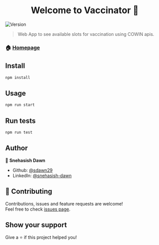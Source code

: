 <h1 align="center">Welcome to Vaccinator 👋</h1>
<p>
  <img alt="Version" src="https://img.shields.io/badge/version-1.0.0-blue.svg?cacheSeconds=2592000" />
</p>

> Web App to see available slots for vaccination using COWIN apis.

### 🏠 [Homepage](https://vaccinator.vercel.app/)

## Install

```sh
npm install
```

## Usage

```sh
npm run start
```

## Run tests

```sh
npm run test
```

## Author

👤 **Snehasish Dawn**

- Github: [@sdawn29](https://github.com/sdawn29)
- LinkedIn: [@snehasish-dawn](https://linkedin.com/in/snehasish-dawn)

## 🤝 Contributing

Contributions, issues and feature requests are welcome!<br />Feel free to check [issues page](https://github.com/sdawn29/vaccinator/issues).

## Show your support

Give a ⭐️ if this project helped you!
